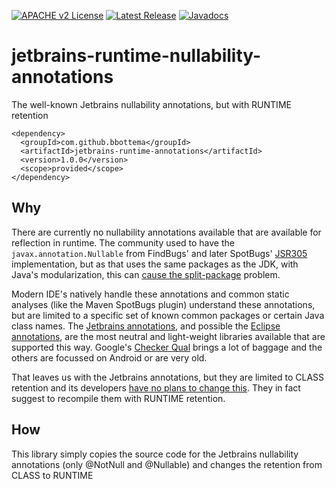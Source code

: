 [![APACHE v2 License](https://img.shields.io/badge/license-apachev2-blue.svg?style=flat)](LICENSE-2.0.txt) 
[![Latest Release](https://img.shields.io/maven-central/v/com.github.bbottema/jetbrains-runtime-annotations.svg?style=flat)](http://search.maven.org/#search%7Cgav%7C1%7Cg%3A%22com.github.bbottema%22%20AND%20a%3A%22jetbrains-runtime-annotations%22)
[![Javadocs](http://www.javadoc.io/badge/com.github.bbottema/jetbrains-runtime-annotations.svg)](https://javadoc.io/doc/com.github.bbottema/jetbrains-runtime-annotations)

# jetbrains-runtime-nullability-annotations
The well-known Jetbrains nullability annotations, but with RUNTIME retention

```
<dependency>
  <groupId>com.github.bbottema</groupId>
  <artifactId>jetbrains-runtime-annotations</artifactId>
  <version>1.0.0</version>
  <scope>provided</scope>
</dependency>
```

## Why
There are currently no nullability annotations available that are available for reflection in runtime. The community used to have the `javax.annotation.Nullable` from FindBugs' and later SpotBugs' [JSR305](https://stackoverflow.com/questions/2289694/what-is-the-status-of-jsr-305) implementation, but as that uses the same packages as the JDK, with Java's modularization, this can [cause the split-package](https://github.com/google/guava/issues/2960) problem.

Modern IDE's natively handle these annotations and common static analyses (like the Maven SpotBugs plugin) understand these annotations, but are limited to a specific set of known common packages or certain Java class names. The [Jetbrains annotations](https://search.maven.org/search?q=g:org.jetbrains%20AND%20a:annotations&core=gav), and possible the [Eclipse annotations](https://search.maven.org/search?q=g:org.eclipse.jdt%20AND%20a:org.eclipse.jdt.annotation&core=gav), are the most neutral and light-weight libraries available that are supported this way. Google's [Checker Qual](https://search.maven.org/search?q=g:org.checkerframework%20AND%20a:checker-qual&core=gav) brings a lot of baggage and the others are focussed on Android or are very old.

That leaves us with the Jetbrains annotations, but they are limited to CLASS retention and its developers [have no plans to change this](https://intellij-support.jetbrains.com/hc/en-us/community/posts/206984375-Runtime-retention-of-Nullable-for-dependency-injection). They in fact suggest to recompile them with RUNTIME retention.

## How
This library simply copies the source code for the Jetbrains nullability annotations (only @NotNull and @Nullable) and changes the retention from CLASS to RUNTIME
